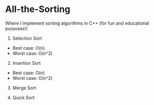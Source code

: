 # All-the-Sorting

Where I implement sorting algorithms in C++ (for fun and educational purposes!)

1. Selection Sort
  - Best case: O(n)
  - Worst case: O(n^2)
  
2. Insertion Sort
  - Best case: O(n)
  - Worst case: O(n^2)

3. Merge Sort

4. Quick Sort
